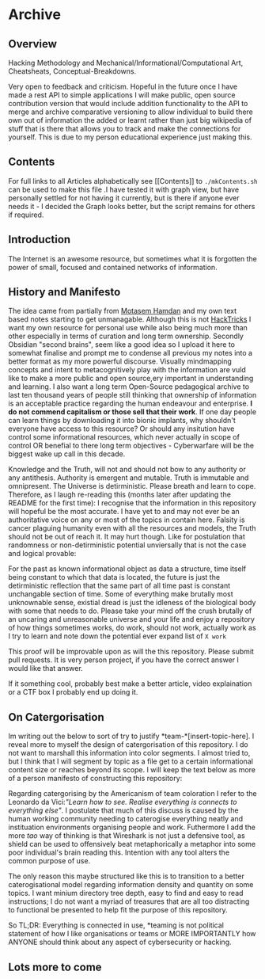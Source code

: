 # Archive
## Overview 

Hacking Methodology and Mechanical/Informational/Computational Art, Cheatsheats, Conceptual-Breakdowns. 

Very open to feedback and criticism. Hopeful in the future once I have made a rest API to simple applications I will make public, open source contribution version that would include addition functionality to the API to merge and archive comparative versioning to allow individual to build there own out of information the added or learnt rather than just big wikipedia of stuff that is there that allows you to track and make the connections for yourself. This is due to my person educational experience just making this.

## Contents

For full links to all Articles alphabetically see [[Contents]] to `./mkContents.sh` can be used to make this file .I have tested it with graph view, but have personally settled for not having it currently, but is there if anyone ever needs it - I decided the Graph looks better, but the script remains for others if required.

## Introduction

The Internet is an awesome resource, but sometimes what it is forgotten the power of small, focused and contained networks of information. 

## History and Manifesto

The idea came from partially from [Motasem Hamdan](https://www.youtube.com/c/MotasemHamdaninfosec) and my own text based notes starting to get unmanagable. Although this is not [HackTricks](https://book.hacktricks.xyz/) I want my own resource for personal use while also being much more than other especially in terms of curation and long term ownership. Secondly Obsidian "second brains", seem like a good idea so I upload it here to somewhat finalise and prompt me to condense all previous my notes into a better format as my more powerful discourse. Visually mindmapping concepts and intent to metacognitively play with the information are vuld like to make a more public and open source,ery important in understanding and learning. I also want a long term Open-Source pedagogical archive to last ten thousand years of people still thinking that ownership of information is an acceptable practice regarding the human endeavour and enterprise. **I do not commend capitalism or those sell that their work**. If one day people can learn things by downloading it into bionic implants, why shouldn't everyone have access to this resource? Or should any insitution have control some informational resources, which never actually in scope of control OR benefial to there long term objectives - Cyberwarfare will be the biggest wake up call in this decade.

Knowledge and the Truth, will not and should not bow to any authority or any antithesis. Authority is emergent and mutable. Truth is immutable and omnipresent. The Universe is detirministic. Please breath and learn to cope. Therefore, as I laugh re-reading this (months later after updating the README for the first time): I recognise that the information in this repository will hopeful be the most accurate. I have yet to and may not ever be an authoritative voice on any or most of the topics in contain here. Falsity is cancer plaguing humanity even with all the resources and models, the Truth should not be out of reach it. It may hurt though. Like for postulation that randomness or non-detirministic potential unviersally that is not the case and logical provable: 

For the past as known informational object as data a structure, time itself being constant to which that data is located, the future is just the detirministic reflection that the same part of all time past is constant unchangable section of time. Some of everything make brutally most unknownable sense, existial dread is just the idleness of the biological body with some that needs to do. Please take your mind off the crush brutally of an uncaring and unreasonable universe and your life and enjoy a repository of how things sometimes works, do work, should not work, actually work as I try to learn and note down the potential ever expand list of `X work` 

This proof will be improvable upon as will the this repository. Please submit pull requests. It is very person project, if you have the correct answer I would like that answer.

If it something cool, probably best make a better article, video explaination or a CTF box I probably end up doing it.

## On Catergorisation

Im writing out the below to sort of try to justify \*team-\*\[insert-topic-here\]. I reveal more to myself the design of catergorisation of this repository. I do not want to marshall this information into color segments. I almost tried to, but I think that I will segment by topic as a file get to a certain informational content size or reaches beyond its scope. I will keep the text below as more of a person manifesto of constructing this repository:

Regarding catergorising by the Americanism of team coloration I refer to the Leonardo da Vici:*"Learn how to see. Realise everything is connects to everything else"*. I postulate that much of this discuss is caused by the human working community needing to caterogise everything neatly and instituation environments organising people and work. Futhermore I add the more *tao* way of thinking is that Wireshark is not just a defensive tool, as shield can be used to offensively beat metaphorically a metaphor into some poor individual's brain reading this. Intention with any tool alters the common purpose of use. 

The only reason this maybe structured like this is to transition to a better caterogisational model regarding information density and quantity on some topics. I want minium directory tree depth, easy to find and easy to read instructions; I do not want a myriad of treasures that are all too distracting to functional be presented to help fit the purpose of this repository.

So TL;DR: Everything is connected in use, \*teaming is not political statement of how I like organisations or teams or MORE IMPORTANTLY how ANYONE should think about any aspect of cybersecurity or hacking. 


## Lots more to come
